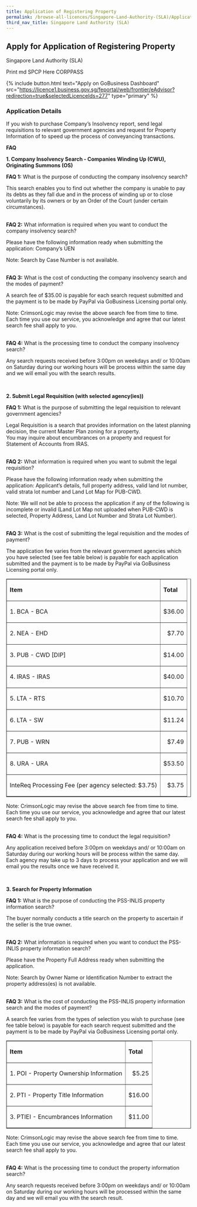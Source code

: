 ```yaml
---
title: Application of Registering Property
permalink: /browse-all-licences/Singapore-Land-Authority-(SLA)/Application-of-Registering-Property
third_nav_title: Singapore Land Authority (SLA)
---
```


## Apply for Application of Registering Property

Singapore Land Authority (SLA)

Print md SPCP Here CORPPASS

{% include button.html text="Apply on GoBusiness Dashboard" src="https://licence1.business.gov.sg/feportal/web/frontier/eAdvisor?redirection=true&selectedLicenceIds=277" type="primary" %}

### Application Details

<p>If you wish to purchase Company&rsquo;s Insolvency report, send legal requisitions to relevant government agencies and request for Property Information of to speed up the process of conveyancing transactions.</p>
<p><strong>FAQ</strong></p>
<p><strong>1. Company Insolvency Search - Companies Winding Up (CWU), Originating Summons (OS)</strong></p>
<p><strong>FAQ 1:</strong>&nbsp;What is the purpose of conducting the company insolvency search?</p>
<p>This search enables you to find out whether the company is unable to pay its debts as they fall due and in the process of winding up or to close voluntarily by its owners or by an Order of the Court (under certain circumstances).<br />&nbsp;</p>
<p><strong>FAQ 2:</strong>&nbsp;What information is required when you want to conduct the company insolvency search?</p>
<p>Please have the following information ready when submitting the application: Company&rsquo;s UEN</p>
<p>Note: Search by Case Number is not available.<br />&nbsp;</p>
<p><strong>FAQ 3:</strong>&nbsp;What is the cost of conducting the company insolvency search and the modes of payment?</p>
<p>A search fee of $35.00 is payable for each search request submitted and the payment is to be made by PayPal via GoBusiness Licensing portal only.</p>
<p>Note: CrimsonLogic may revise the above search fee from time to time. Each time you use our service, you acknowledge and agree that our latest search fee shall apply to you.<br />&nbsp;</p>
<p><strong>FAQ 4:</strong>&nbsp;What is the processing time to conduct the company insolvency search?</p>
<p>Any search requests received before 3:00pm on weekdays and/ or 10:00am on Saturday during our working hours will be process within the same day and we will email you with the search results.</p>
<p>&nbsp;</p>
<p><strong>2. Submit Legal Requisition (with selected agency(ies))</strong></p>
<p><strong>FAQ 1:</strong>&nbsp;What is the purpose of submitting the legal requisition to relevant government agencies?</p>
<p>Legal Requisition is a search that provides information on the latest planning decision, the current Master Plan zoning for a property.<br />You may inquire about encumbrances on a property and request for Statement of Accounts from IRAS.<br />&nbsp;</p>
<p><strong>FAQ 2:</strong>&nbsp;What information is required when you want to submit the legal requisition?</p>
<p>Please have the following information ready when submitting the application: Applicant&rsquo;s details, full property address, valid land lot number, valid strata lot number and Land Lot Map for PUB-CWD.</p>
<p>Note: We will not be able to process the application if any of the following is incomplete or invalid (Land Lot Map not uploaded when PUB-CWD is selected, Property Address, Land Lot Number and Strata Lot Number).<br />&nbsp;</p>
<p><strong>FAQ 3:</strong>&nbsp;What is the cost of submitting the legal requisition and the modes of payment?</p>
<p>The application fee varies from the relevant government agencies which you have selected (see fee table below) is payable for each application submitted and the payment is to be made by PayPal via GoBusiness Licensing portal only.</p>
<table border="1" width="100%" cellspacing="0" cellpadding="0">
<tbody>
<tr>
<td>
<p><strong>Item</strong></p>
</td>
<td>
<p><strong>Total</strong></p>
</td>
</tr>
<tr>
<td>
<p>1. BCA - BCA</p>
</td>
<td>
<p align="right">$36.00</p>
</td>
</tr>
<tr>
<td>
<p>2. NEA - EHD</p>
</td>
<td>
<p align="right">$7.70</p>
</td>
</tr>
<tr>
<td>
<p>3. PUB - CWD [DIP]</p>
</td>
<td>
<p align="right">$14.00</p>
</td>
</tr>
<tr>
<td>
<p>4. IRAS - IRAS</p>
</td>
<td>
<p align="right">$40.00</p>
</td>
</tr>
<tr>
<td>
<p>5. LTA - RTS</p>
</td>
<td>
<p align="right">$10.70</p>
</td>
</tr>
<tr>
<td>
<p>6. LTA - SW</p>
</td>
<td>
<p align="right">$11.24</p>
</td>
</tr>
<tr>
<td>
<p>7. PUB - WRN</p>
</td>
<td>
<p align="right">$7.49</p>
</td>
</tr>
<tr>
<td>
<p>8. URA - URA</p>
</td>
<td>
<p align="right">$53.50</p>
</td>
</tr>
<tr>
<td>
<p>InteReq Processing Fee (per agency selected: $3.75)</p>
</td>
<td>
<p align="right">$3.75</p>
</td>
</tr>
</tbody>
</table>
<p>Note: CrimsonLogic may revise the above search fee from time to time. Each time you use our service, you acknowledge and agree that our latest search fee shall apply to you.<br />&nbsp;</p>
<p><strong>FAQ 4:</strong>&nbsp;What is the processing time to conduct the legal requisition?</p>
<p>Any application received before 3:00pm on weekdays and/ or 10:00am on Saturday during our working hours will be process within the same day. Each agency may take up to 3 days to process your application and we will email you the results once we have received it.</p>
<p>&nbsp;</p>
<p><strong>3. Search for Property Information</strong></p>
<p><strong>FAQ 1:</strong>&nbsp;What is the purpose of conducting the PSS-INLIS property information search?</p>
<p>The buyer normally conducts a title search on the property to ascertain if the seller is the true owner.<br />&nbsp;</p>
<p><strong>FAQ 2:</strong>&nbsp;What information is required when you want to conduct the PSS-INLIS property information search?</p>
<p>Please have the Property Full Address ready when submitting the application.</p>
<p>Note: Search by Owner Name or Identification Number to extract the property address(es) is not available.<br />&nbsp;</p>
<p><strong>FAQ 3:</strong>&nbsp;What is the cost of conducting the PSS-INLIS property information search and the modes of payment?</p>
<p>A search fee varies from the types of selection you wish to purchase (see fee table below) is payable for each search request submitted and the payment is to be made by PayPal via GoBusiness Licensing portal only.</p>
<table border="1" width="100%" cellspacing="0" cellpadding="0">
<tbody>
<tr>
<td>
<p><strong>Item</strong></p>
</td>
<td>
<p><strong>Total</strong></p>
</td>
</tr>
<tr>
<td>
<p>1. POI - Property Ownership Information</p>
</td>
<td>
<p align="right">$5.25</p>
</td>
</tr>
<tr>
<td>
<p>2. PTI - Property Title Information</p>
</td>
<td>
<p align="right">$16.00</p>
</td>
</tr>
<tr>
<td>
<p>3. PTIEI - Encumbrances Information</p>
</td>
<td>
<p align="right">$11.00</p>
</td>
</tr>
</tbody>
</table>
<p>Note: CrimsonLogic may revise the above search fee from time to time. Each time you use our service, you acknowledge and agree that our latest search fee shall apply to you.<br />&nbsp;</p>
<p><strong>FAQ 4:</strong>&nbsp;What is the processing time to conduct the property information search?</p>
<p>Any search requests received before 3:00pm on weekdays and/ or 10:00am on Saturday during our working hours will be processed within the same day and we will email you with the search result.</p>

